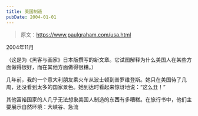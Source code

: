 ```yaml
---
title: 美国制造
pubDate: 2004-01-01
---
```


> 原文：https://www.paulgraham.com/usa.html 

            
2004年11月

（这是为《黑客与画家》日本版撰写的新文章。它试图解释为什么美国人在某些方面做得很好，而在其他方面做得很糟。）

几年前，我的一个意大利朋友乘火车从波士顿到普罗维登斯。她只在美国待了几周，还没看到太多的国家景色。她到达时看起来惊讶地说：“这么丑！”

其他富裕国家的人几乎无法想象美国人制造的东西有多糟糕。在旅行书中，他们主要展示自然环境：大峡谷、急流